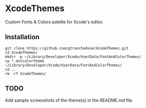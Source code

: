 XcodeThemes
===========

Custom Fonts &amp; Colors palette for Xcode's editor.

Installation
------------

    git clone https://github.com/gtranchedone/XcodeThemes.git
    cd XcodeThemes/
    mkdir -p ~/Library/Developer/Xcode/UserData/FontAndColorThemes/
    cp *.dvtcolortheme ~/Library/Developer/Xcode/UserData/FontAndColorThemes/
    cd ..
    rm -rf XcodeThemes/
    
TODO
----

Add sample screenshots of the theme(s) in the README.md file.
